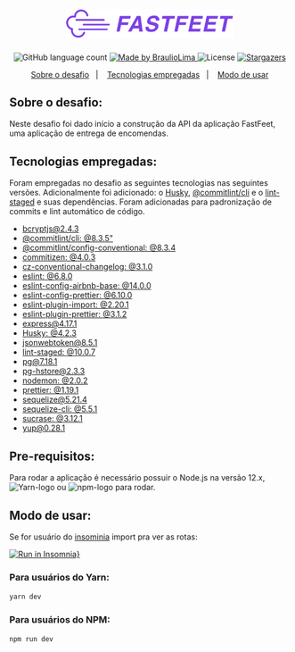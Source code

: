 
<h1 align="center">
  <img alt="Fastfeet" title="Fastfeet" src=".github/logo.png" width="300px" />
</h1>

<p align="center">

  <img alt="GitHub language count" src="https://img.shields.io/github/languages/count/braulioLima/gostack-desafio-02?color=%232304D361&style=plastic">

 <a href="https://github.com/braulioLima/">
    <img alt="Made by BraulioLima" src="https://img.shields.io/badge/Braulio%20Lima-Made%20by%20Braulio%20Lima-bri">
  </a>

  <img alt="License" src="https://img.shields.io/badge/license-MIT-%2304D361">

  <a href="https://github.com/braulioLima/gostack-desafio-02/stargazers">
    <img alt="Stargazers" src="https://img.shields.io/github/stars/braulioLima/gostack-desafio-02?style=social">
  </a>
</p>

<p align="center">
  <a href="#sobre-o-desafio">Sobre o desafio</a>&nbsp;&nbsp;&nbsp;|&nbsp;&nbsp;&nbsp;
  <a href="#tecnologias-empregadas">Tecnologias empregadas</a>&nbsp;&nbsp;&nbsp;|&nbsp;&nbsp;&nbsp;
  <a href="#modo-de-usar">Modo de usar</a>
</p>

## Sobre o desafio:
Neste desafio foi dado início a construção da API da aplicação FastFeet, uma aplicação de entrega de encomendas.

## Tecnologias empregadas:
Foram empregadas no desafio as seguintes tecnologias nas seguintes versões. Adicionalmente foi adicionado: o [Husky](https://github.com/typicode/husky), [@commitlint/cli](https://github.com/conventional-changelog/commitlint) e o [lint-staged](https://github.com/okonet/lint-staged) e suas dependências. Foram adicionadas para padronização de commits e lint automático de código.

- [bcryptjs@2.4.3](https://github.com/dcodeIO/bcrypt.js)
- [@commitlint/cli: @8.3.5"](https://github.com/conventional-changelog/commitlint)
- [@commitlint/config-conventional: @8.3.4](https://github.com/conventional-changelog/commitlint)
- [commitizen: @4.0.3](https://github.com/commitizen/cz-cli)
- [cz-conventional-changelog: @3.1.0](https://github.com/commitizen/cz-conventional-changelog)
- [eslint: @6.8.0](https://github.com/eslint/eslint)
- [eslint-config-airbnb-base: @14.0.0](https://github.com/airbnb/javascript/tree/master/packages/eslint-config-airbnb-base)
- [eslint-config-prettier: @6.10.0](https://github.com/prettier/eslint-config-prettier)
- [eslint-plugin-import: @2.20.1](https://github.com/benmosher/eslint-plugin-import)
- [eslint-plugin-prettier: @3.1.2](https://github.com/prettier/eslint-plugin-prettier)
- [express@4.17.1](https://github.com/expressjs)
- [Husky: @4.2.3](https://github.com/typicode/husky)
- [jsonwebtoken@8.5.1](https://github.com/auth0/node-jsonwebtoken)
- [lint-staged: @10.0.7](https://github.com/okonet/lint-staged)
- [pg@7.18.1](https://github.com/brianc/node-postgres)
- [pg-hstore@2.3.3](https://github.com/scarney81/pg-hstore)
- [nodemon: @2.0.2](https://github.com/remy/nodemon)
- [prettier: @1.19.1](https://github.com/prettier/prettier)
- [sequelize@5.21.4](https://github.com/sequelize/sequelize)
- [sequelize-cli: @5.5.1](https://github.com/sequelize/cli)
- [sucrase: @3.12.1](https://github.com/alangpierce/sucrase)
- [yup@0.28.1](https://github.com/jquense/yup)

## Pre-requisitos:
<p>
  Para rodar a aplicação é necessário possuir o Node.js na versão 12.x, <img src="https://img.shields.io/badge/Yarn-V1.22.0-blue" alt="Yarn-logo"/> ou <img alt="npm-logo" src="https://img.shields.io/npm/v/npm?style=plastic"/> para rodar.
</p>


## Modo de usar:

Se for usuário do [insominia](https://insomnia.rest/download/) import pra ver as rotas:

[![Run in Insomnia}](https://insomnia.rest/images/run.svg)](https://insomnia.rest/run/?label=FastFeet-API&uri=https%3A%2F%2Fgithub.com%2FbraulioLima%2Fgostack-desafio-02%2Fblob%2Fdesafio-02%2F.insomnia-routes%2Ffastfeet-routes.json)

### Para usuários do Yarn:
```bash
yarn dev
```

### Para usuários do NPM:

```bash
npm run dev
```
